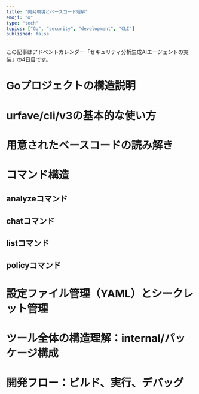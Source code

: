 ```yaml
---
title: "開発環境とベースコード理解"
emoji: "⚙️"
type: "tech"
topics: ["Go", "security", "development", "CLI"]
published: false
---
```


この記事はアドベントカレンダー「セキュリティ分析生成AIエージェントの実装」の4日目です。

# Goプロジェクトの構造説明

# urfave/cli/v3の基本的な使い方

# 用意されたベースコードの読み解き

# コマンド構造

## analyzeコマンド

## chatコマンド

## listコマンド

## policyコマンド

# 設定ファイル管理（YAML）とシークレット管理

# ツール全体の構造理解：internal/パッケージ構成

# 開発フロー：ビルド、実行、デバッグ
